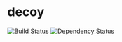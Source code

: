 decoy
=====

[![Build Status](https://travis-ci.org/vasc/decoy.png?branch=master)](https://travis-ci.org/vasc/decoy)
[![Dependency Status](https://david-dm.org/vasc/decoy.png)](https://david-dm.org/vasc/decoy)
